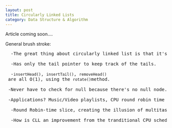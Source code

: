 ```yaml
---
layout: post
title: Circularly Linked Lists
category: Data Structure & Algorithm
---
```


Article coming soon....

General brush stroke:

<pre>
  -The great thing about circularly linked list is that it's circular.

  -Has only the tail pointer to keep track of the tails.

  -<code>insertHead()</code>, <code>insertTail()</code>, <code>removeHead()</code> are all O(1), using the <code>rotate()</code>method.

 -Never have to check for null because there's no null node. Saves a ton of overhead time complexity if processing millions or billions of data.

 -Applications? Music/Video playlists, CPU round robin time sharing.

  -Round Robin-time slice, creating the illusion of multitasking for single core CPU

  -How is CLL an improvement from the tranditional CPU scheduler?
</pre>
